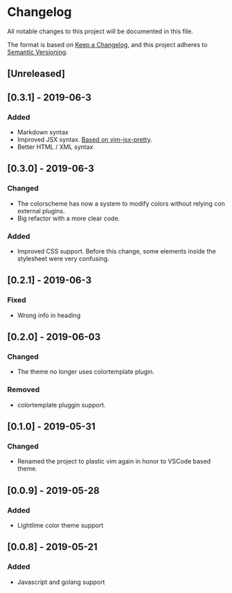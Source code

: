 # Changelog
All notable changes to this project will be documented in this file.

The format is based on [Keep a Changelog](https://keepachangelog.com/en/1.0.0/),
and this project adheres to [Semantic Versioning](https://semver.org/spec/v2.0.0.html).

## [Unreleased]

## [0.3.1] - 2019-06-3
### Added
- Markdown syntax
- Improved JSX syntax. [Based on vim-jsx-pretty](https://github.com/MaxMEllon/vim-jsx-pretty).
- Better HTML / XML syntax

## [0.3.0] - 2019-06-3
### Changed
- The colorscheme has now a system to modify colors without relying con external plugins.
- Big refactor with a more clear code.

### Added
- Improved CSS support. Before this change, some elements inside the stylesheet were very confusing.


## [0.2.1] - 2019-06-3
### Fixed
- Wrong info in heading

## [0.2.0] - 2019-06-03
### Changed
- The theme no longer uses colortemplate plugin.
### Removed
- colortemplate pluggin support.

## [0.1.0] - 2019-05-31
### Changed
- Renamed the project to plastic vim again in honor to VSCode based theme.

## [0.0.9] - 2019-05-28
### Added
- Lightlime color theme support

## [0.0.8] - 2019-05-21
### Added
- Javascript and golang support
